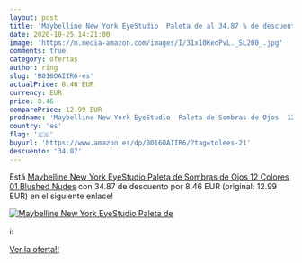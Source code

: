 ```yaml
---
layout: post
title: 'Maybelline New York EyeStudio  Paleta de al 34.87 % de descuento'
date: 2020-10-25 14:21:00
image: 'https://m.media-amazon.com/images/I/31x10KedPvL._SL200_.jpg'
comments: true
category: ofertas
author: ring
slug: 'B016OAIIR6-es'
actualPrice: 8.46 EUR
currency: EUR
price: 8.46
comparePrice: 12.99 EUR
prodname: 'Maybelline New York EyeStudio  Paleta de Sombras de Ojos  12 Colores  01 Blushed Nudes'
country: 'es'
flag: '🇪🇸'
buyurl: 'https://www.amazon.es/dp/B016OAIIR6/?tag=tolees-21'
descuento: '34.87'
---
```


Está [Maybelline New York EyeStudio  Paleta de Sombras de Ojos  12 Colores  01 Blushed Nudes](https://www.amazon.es/dp/B016OAIIR6/?tag=tolees-21) con 34.87 de descuento por 8.46 EUR (original: 12.99 EUR) en el siguiente enlace!

[![Maybelline New York EyeStudio  Paleta de](https://m.media-amazon.com/images/I/31x10KedPvL._SL200_.jpg)](https://www.amazon.es/dp/B016OAIIR6/?tag=tolees-21)

ℹ️:


[Ver la oferta!!](https://www.amazon.es/dp/B016OAIIR6/?tag=tolees-21)
